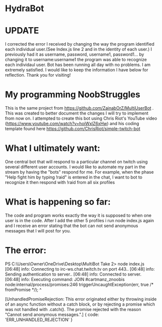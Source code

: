 # HydraBot

# UPDATE
I corrected the error I received by changing the way the program identified each individual user.(See Index.js line 2 and in the identity of each user.) I previously had it as username, password, username1, password1... by changing it to username:username1 the program was able to recognize each individaul user. Bot has been running all day with no problems. I am extremely satisfied. I would like to keep the information I have below for reflection. Thank you for visiting!

# My programming NoobStruggles
This is the same project from https://github.com/ZainabOrZ/MultiUserBot . This was created to better document the changes I will try to implement from now on. I attempted to create this bot using Chris Riot's YouTube video (https://www.youtube.com/watch?v=hoiWxlZ6xHw) and his coding template found here https://github.com/ChrisRiot/simple-twitch-bot

# What I ultimately want: 
One central bot that will respond to a particular channel on twitch using several different user accounts. I would like to automate my part in the stream by having the "bots" respond for me. For example, when the phase "Help fight him by typing !raid" is entered in the chat, I want to bot to recognize it then respond with !raid from all six profiles

# What is happening so far: 
The code and program works exactly the way it is supposed to when one user is in the code. After I add the other 5 profiles i run node index.js again and I receive an error stating that the bot can not send anonymous messages that I will post for you.

# The error:
PS C:\Users\Owner\OneDrive\Desktop\MultiBot Take 2> node index.js
[06:48] info: Connecting to irc-ws.chat.twitch.tv on port 443..
[06:48] info: Sending authentication to server..
[06:48] info: Connected to server.
[06:48] info: Executing command: JOIN #cartmanz_znoobis
node:internal/process/promises:246
          triggerUncaughtException(err, true /* fromPromise */);
          ^

[UnhandledPromiseRejection: This error originated either by throwing inside of an async function without a catch block, or by rejecting a promise which was not handled with .catch(). The promise rejected with the reason "Cannot send anonymous messages.".] {
  code: 'ERR_UNHANDLED_REJECTION'
}
